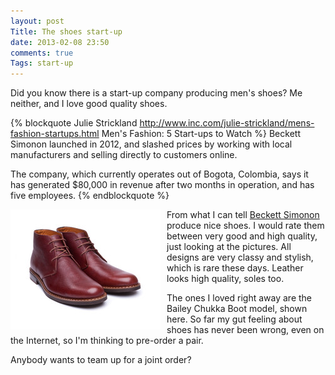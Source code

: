```yaml
---
layout: post
Title: The shoes start-up
date: 2013-02-08 23:50
comments: true
Tags: start-up
---
```


Did you know there is a start-up company producing men's shoes? Me neither,
and I love good quality shoes.

{% blockquote Julie Strickland http://www.inc.com/julie-strickland/mens-fashion-startups.html Men's Fashion: 5 Start-ups to Watch %}
Beckett Simonon launched in 2012, and slashed prices by working with local manufacturers and
selling directly to customers online.

The company, which currently operates out of Bogota, Colombia, says it has 
generated $80,000 in revenue after two months in operation, and has five employees.
{% endblockquote %}

<img src="/images/Bailey_Chukka_Boot.jpg" style="float: left; margin-right: 10px;"/>

From what I can tell [Beckett Simonon](http://www.beckettsimonon.com) produce nice shoes.
I would rate them between very good and high quality, just looking at the pictures.
All designs are very classy and stylish, which is rare these days. Leather looks
high quality, soles too.

The ones I loved right away are the Bailey Chukka Boot model, shown here.
So far my gut feeling about shoes has never been wrong, even on the Internet, so
I'm thinking to pre-order a pair.

Anybody wants to team up for a joint order?

